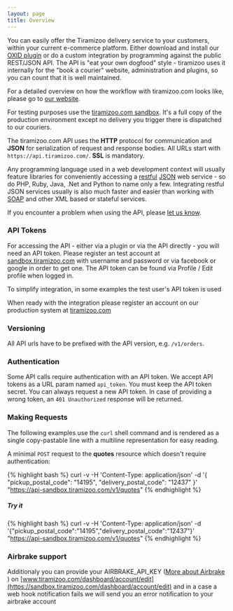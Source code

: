 ```yaml
---
layout: page
title: Overview
---
```


You can easily offer the Tiramizoo delivery service to your customers, within your current
e-commerce platform. Either download and install our [OXID plugin](https://github.com/tiramizoo/oxid-plugin) or do a custom integration by
programming against the public REST/JSON API. The API is "eat your own
dogfood" style - tiramizoo uses it internally for the "book a courier"
website, administration and plugins, so you can count that it is well maintained.

For a detailed overview on how the workflow with tiramizoo.com looks like, please go to [our website](https://www.tiramizoo.com).

For testing purposes use the [tiramizoo.com sandbox](/sandbox.html). It's a full copy of the production environment
except no delivery you trigger there is dispatched to our couriers.

The tiramizoo.com API uses the **HTTP** protocol for communication and **JSON**
for serialization of request and response bodies.  All URLs start with
`https://api.tiramizoo.com/`. **SSL** is mandatory.

Any programming language used in a web development context will usually
feature libraries for conveniently accessing a [restful](http://en.wikipedia.org/wiki/Representational_state_transfer) [JSON](http://en.wikipedia.org/wiki/JSON) web service - so do
PHP, Ruby, Java, .Net and Python to name only a few. Integrating restful
JSON services usually is also much faster and easier than working with
[SOAP](http://en.wikipedia.org/wiki/SOAP) and other XML based or stateful services.

If you encounter a problem when using the API, please
[let us know](https://github.com/tiramizoo/tiramizoo.github.com/issues/new).

### API Tokens

For accessing the API - either via a plugin or via the API directly - you
will need an API token. Please register an test account at [sandbox.tiramizoo.com](https://sandbox.tiramizoo.com)
with username and password or via facebook or google in order to get one. The API token
can be found via Profile / Edit profile when logged in.

To simplify integration, in some examples the test user's API token is used

When ready with the integration please register an account on our production system at [tiramizoo.com](https://tiramizoo.com)


### Versioning

All API urls have to be prefixed with the API version, e.g. `/v1/orders`.


### Authentication

Some API calls require authentication with an API token. We accept API
tokens as a URL param named `api_token`. You must keep the API token
secret. You can always request a new API token.
In case of providing a wrong token, an `401 Unauthorized` response will be returned.


### Making Requests

The following examples use the `curl` shell command and is rendered as a
single copy-pastable line with a multiline representation for easy
reading.

A minimal `POST` request to the **quotes** resource which doesn't require
authentication:

{% highlight bash %}
curl -v -H 'Content-Type: application/json' -d '{
  "pickup_postal_code": "14195",
  "delivery_postal_code": "12437"
}' "https://api-sandbox.tiramizoo.com/v1/quotes"
{% endhighlight %}

##### Try it #####
{% highlight bash %}
curl -v -H 'Content-Type: application/json' -d '{"pickup_postal_code":"14195","delivery_postal_code":"12437"}' "https://api-sandbox.tiramizoo.com/v1/quotes"
{% endhighlight %}


### Airbrake support

Additionaly you can provide your AIRBRAKE_API_KEY ([More about Airbrake](https://airbrake.io/pages/home) ) on [www.tiramizoo.com/dashboard/account/edit](https://sandbox.tiramizoo.com/dashboard/account/edit) and in a case a web hook notification fails we will send you an error notification to your airbrake account
